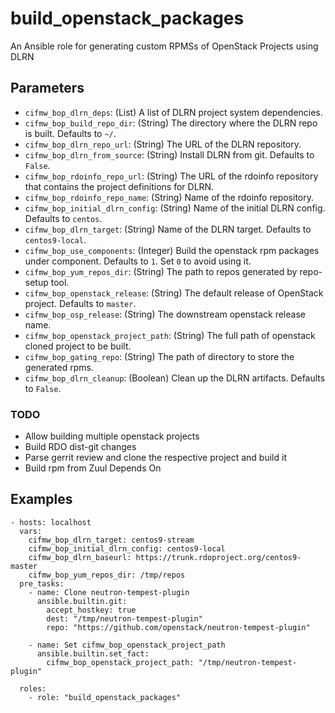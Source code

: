 # build_openstack_packages
An Ansible role for generating custom RPMSs of OpenStack Projects using DLRN

## Parameters

* `cifmw_bop_dlrn_deps`: (List) A list of DLRN project system dependencies.
* `cifmw_bop_build_repo_dir`: (String) The directory where the DLRN repo is built. Defaults to `~/`.
* `cifmw_bop_dlrn_repo_url`: (String) The URL of the DLRN repository.
* `cifmw_bop_dlrn_from_source`: (String) Install DLRN from git. Defaults to `False`.
* `cifmw_bop_rdoinfo_repo_url`: (String) The URL of the rdoinfo repository that contains the project definitions for DLRN.
* `cifmw_bop_rdoinfo_repo_name`: (String) Name of the rdoinfo repository.
* `cifmw_bop_initial_dlrn_config`: (String) Name of the initial DLRN config. Defaults to `centos`.
* `cifmw_bop_dlrn_target`: (String) Name of the DLRN target. Defaults to `centos9-local`.
* `cifmw_bop_use_components`: (Integer) Build the openstack rpm packages under component. Defaults to `1`. Set `0` to avoid using it.
* `cifmw_bop_yum_repos_dir`: (String) The path to repos generated by repo-setup tool.
* `cifmw_bop_openstack_release`: (String) The default release of OpenStack project. Defaults to `master`.
* `cifmw_bop_osp_release`: (String) The downstream openstack release name.
* `cifmw_bop_openstack_project_path`: (String) The full path of openstack cloned project to be built.
* `cifmw_bop_gating_repo`: (String) The path of directory to store the generated rpms.
* `cifmw_bop_dlrn_cleanup`: (Boolean) Clean up the DLRN artifacts. Defaults to `False`.

### TODO
- Allow building multiple openstack projects
- Build RDO dist-git changes
- Parse gerrit review and clone the respective project and build it
- Build rpm from Zuul Depends On

## Examples

```
- hosts: localhost
  vars:
    cifmw_bop_dlrn_target: centos9-stream
    cifmw_bop_initial_dlrn_config: centos9-local
    cifmw_bop_dlrn_baseurl: https://trunk.rdoproject.org/centos9-master
    cifmw_bop_yum_repos_dir: /tmp/repos
  pre_tasks:
    - name: Clone neutron-tempest-plugin
      ansible.builtin.git:
        accept_hostkey: true
        dest: "/tmp/neutron-tempest-plugin"
        repo: "https://github.com/openstack/neutron-tempest-plugin"

    - name: Set cifmw_bop_openstack_project_path
      ansible.builtin.set_fact:
        cifmw_bop_openstack_project_path: "/tmp/neutron-tempest-plugin"

  roles:
    - role: "build_openstack_packages"
```

